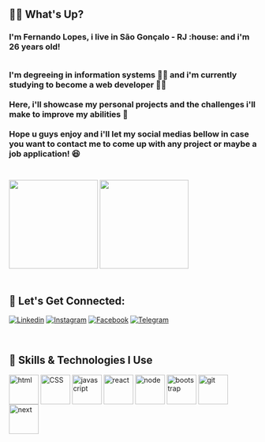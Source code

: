 ## :raising_hand_man: What's Up?

<h3> I'm Fernando Lopes, i live in São Gonçalo - RJ :house: and i'm 26 years old!
  <br><br>

I'm degreeing in information systems :student: and i'm currently studying to become a web developer :technologist:
<br><br>
Here, i'll showcase my personal projects and the challenges i'll make to improve my abilities :ledger:
<br><br>
Hope u guys enjoy and i'll let my social medias bellow in case you want to contact me to come up with any project or maybe a job application! :laughing:
              <h3>

<br>

<div>
  
<img height="180em" src="https://github-readme-stats.vercel.app/api?username=einand0&theme=dark&show_icons=true"/>
<img height="180em" src="https://github-readme-stats.vercel.app/api/top-langs/?username=einand0&theme=dark"/>
  
</div>

<br>

## :speech_balloon: Let's Get Connected:

[![Linkedin](https://img.shields.io/badge/LinkedIn-0077B5?style=for-the-badge&logo=linkedin&logoColor=white)](https://www.linkedin.com/in/fernandolopess/)
[![Instagram](https://img.shields.io/badge/Instagram-E4405F?style=for-the-badge&logo=instagram&logoColor=white)](https://instagram.com/einando)
[![Facebook](https://img.shields.io/badge/Facebook-1877F2?style=for-the-badge&logo=facebook&logoColor=white)](https://www.facebook.com/fernando.lopess/)
[![Telegram](https://img.shields.io/badge/Telegram-2CA5E0?style=for-the-badge&logo=telegram&logoColor=white)](21975511097)

<br>

## :file_folder: Skills & Technologies I Use

<div>
 <img align="center" alt="html" height="60" width="60" src="https://cdn.jsdelivr.net/gh/devicons/devicon/icons/html5/html5-original-wordmark.svg" />
 <img align="center" alt="CSS" height="60" width="60" src="https://cdn.jsdelivr.net/gh/devicons/devicon/icons/css3/css3-original-wordmark.svg" />
 <img align="center" alt="javascript" height="60" width="60" src="https://cdn.jsdelivr.net/gh/devicons/devicon/icons/javascript/javascript-original.svg" />
 <img align="center" alt="react" height="60" width="60" src="https://cdn.jsdelivr.net/gh/devicons/devicon/icons/react/react-original-wordmark.svg" />
 <img align="center" alt="node" height="60" width="60" src="https://cdn.jsdelivr.net/gh/devicons/devicon/icons/nodejs/nodejs-original-wordmark.svg" />
 <img align="center" alt="bootstrap" height="60" width="60" src="https://cdn.jsdelivr.net/gh/devicons/devicon/icons/bootstrap/bootstrap-plain-wordmark.svg" />
 <img align="center" alt="git" height="60" width="60" src="https://cdn.jsdelivr.net/gh/devicons/devicon/icons/git/git-plain-wordmark.svg" />
 <img align="center" alt="next" height="60" width="60" src="https://cdn.jsdelivr.net/gh/devicons/devicon/icons/nextjs/nextjs-original-wordmark.svg" />

</div>
